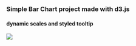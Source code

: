 <h3>Simple Bar Chart project made with d3.js </h3>
<h4>dynamic scales and styled tooltip</h4>

<img src="bar_chart.mov" />
